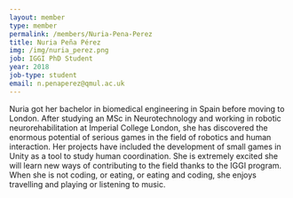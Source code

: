 ```yaml
---
layout: member
type: member
permalink: /members/Nuria-Pena-Perez
title: Nuria Peña Pérez
img: /img/nuria_perez.png
job: IGGI PhD Student
year: 2018
job-type: student
email: n.penaperez@qmul.ac.uk
---
```


Nuria got her bachelor in biomedical engineering in Spain before moving to London. After studying an MSc in Neurotechnology and working in robotic neurorehabilitation at Imperial College London, she has discovered the enormous potential of serious games in the field of robotics and human interaction. Her projects have included the development of small games in Unity as a tool to study human coordination. She is extremely excited she will learn new ways of contributing to the field thanks to the IGGI program. When she is not coding, or eating, or eating and coding, she enjoys travelling and playing or listening to music.